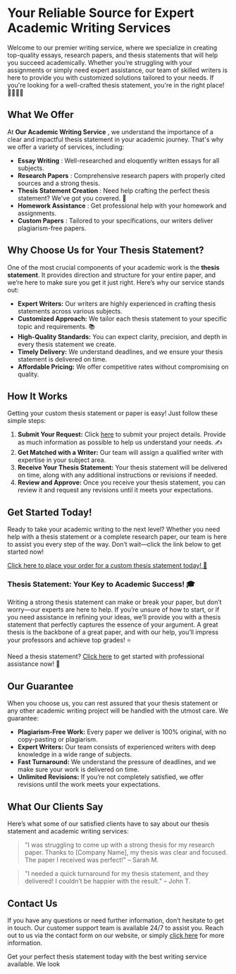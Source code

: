 # Your Reliable Source for Expert Academic Writing Services

Welcome to our premier writing service, where we specialize in creating top-quality essays, research papers, and thesis statements that will help you succeed academically. Whether you’re struggling with your assignments or simply need expert assistance, our team of skilled writers is here to provide you with customized solutions tailored to your needs. If you're looking for a well-crafted thesis statement, you're in the right place! 👨‍🎓👩‍🎓

## What We Offer

At **Our Academic Writing Service** , we understand the importance of a clear and impactful thesis statement in your academic journey. That's why we offer a variety of services, including:

- **Essay Writing** : Well-researched and eloquently written essays for all subjects.
- **Research Papers** : Comprehensive research papers with properly cited sources and a strong thesis.
- **Thesis Statement Creation** : Need help crafting the perfect thesis statement? We've got you covered. 📑
- **Homework Assistance** : Get professional help with your homework and assignments.
- **Custom Papers** : Tailored to your specifications, our writers deliver plagiarism-free papers.

## Why Choose Us for Your Thesis Statement?

One of the most crucial components of your academic work is the **thesis statement**. It provides direction and structure for your entire paper, and we’re here to make sure you get it just right. Here’s why our service stands out:

- **Expert Writers:** Our writers are highly experienced in crafting thesis statements across various subjects.
- **Customized Approach:** We tailor each thesis statement to your specific topic and requirements. 📚
- **High-Quality Standards:** You can expect clarity, precision, and depth in every thesis statement we create.
- **Timely Delivery:** We understand deadlines, and we ensure your thesis statement is delivered on time.
- **Affordable Pricing:** We offer competitive rates without compromising on quality.

## How It Works

Getting your custom thesis statement or paper is easy! Just follow these simple steps:

1. **Submit Your Request:** Click [here](https://tinyurl.com/topessay?keyword=thesis+stament) to submit your project details. Provide as much information as possible to help us understand your needs. ✍️
2. **Get Matched with a Writer:** Our team will assign a qualified writer with expertise in your subject area.
3. **Receive Your Thesis Statement:** Your thesis statement will be delivered on time, along with any additional instructions or revisions if needed.
4. **Review and Approve:** Once you receive your thesis statement, you can review it and request any revisions until it meets your expectations.

## Get Started Today!

Ready to take your academic writing to the next level? Whether you need help with a thesis statement or a complete research paper, our team is here to assist you every step of the way. Don’t wait—click the link below to get started now!

[Click here to place your order for a custom thesis statement today! 💼](https://tinyurl.com/topessay?keyword=thesis+stament)

### Thesis Statement: Your Key to Academic Success! 🎓

Writing a strong thesis statement can make or break your paper, but don’t worry—our experts are here to help. If you’re unsure of how to start, or if you need assistance in refining your ideas, we’ll provide you with a thesis statement that perfectly captures the essence of your argument. A great thesis is the backbone of a great paper, and with our help, you’ll impress your professors and achieve top grades! ⭐

Need a thesis statement? [Click here](https://tinyurl.com/topessay?keyword=thesis+stament) to get started with professional assistance now! 💪

## Our Guarantee

When you choose us, you can rest assured that your thesis statement or any other academic writing project will be handled with the utmost care. We guarantee:

- **Plagiarism-Free Work:** Every paper we deliver is 100% original, with no copy-pasting or plagiarism.
- **Expert Writers:** Our team consists of experienced writers with deep knowledge in a wide range of subjects.
- **Fast Turnaround:** We understand the pressure of deadlines, and we make sure your work is delivered on time.
- **Unlimited Revisions:** If you’re not completely satisfied, we offer revisions until the work meets your expectations.

## What Our Clients Say

Here’s what some of our satisfied clients have to say about our thesis statement and academic writing services:

> "I was struggling to come up with a strong thesis for my research paper. Thanks to [Company Name], my thesis was clear and focused. The paper I received was perfect!" – Sarah M.

> "I needed a quick turnaround for my thesis statement, and they delivered! I couldn’t be happier with the result." – John T.

## Contact Us

If you have any questions or need further information, don’t hesitate to get in touch. Our customer support team is available 24/7 to assist you. Reach out to us via the contact form on our website, or simply [click here](https://tinyurl.com/topessay?keyword=thesis+stament) for more information.

Get your perfect thesis statement today with the best writing service available. We look
